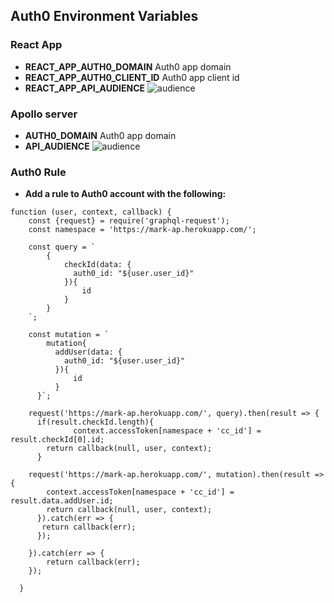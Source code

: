 ## Auth0 Environment Variables

### React App

- **REACT_APP_AUTH0_DOMAIN** Auth0 app domain
- **REACT_APP_AUTH0_CLIENT_ID** Auth0 app client id
- **REACT_APP_API_AUDIENCE**
![audience](https://res.cloudinary.com/duoz4fpzs/image/upload/v1576261889/react_audience_wvftg0.png)

### Apollo server
- **AUTH0_DOMAIN** Auth0 app domain
- **API_AUDIENCE**
![audience](https://res.cloudinary.com/duoz4fpzs/image/upload/v1576261889/react_audience_wvftg0.png)

### Auth0 Rule 

- **Add a rule to Auth0 account with the following:**
```
function (user, context, callback) {
    const {request} = require('graphql-request');
  	const namespace = 'https://mark-ap.herokuapp.com/';
    
    const query = `
        {
            checkId(data: {
              auth0_id: "${user.user_id}"
            }){
                id
            }
        }
    `;
    
    const mutation = `
        mutation{
          addUser(data: {
            auth0_id: "${user.user_id}"
          }){
              id
          }
      }`;
      
    request('https://mark-ap.herokuapp.com/', query).then(result => {
      if(result.checkId.length){
              context.accessToken[namespace + 'cc_id'] = result.checkId[0].id;
        return callback(null, user, context);
      }
    
    request('https://mark-ap.herokuapp.com/', mutation).then(result => {
        context.accessToken[namespace + 'cc_id'] = result.data.addUser.id;
        return callback(null, user, context);
      }).catch(err => {
       return callback(err);
      });
      
    }).catch(err => {
        return callback(err);
    });
    
  }
```